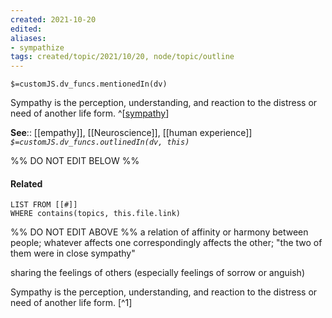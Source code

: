 ```yaml
---
created: 2021-10-20
edited: 
aliases:
- sympathize
tags: created/topic/2021/10/20, node/topic/outline
---
```

`$=customJS.dv_funcs.mentionedIn(dv)`

Sympathy is the perception, understanding, and reaction to the distress or need of another life form. 
^[[sympathy](https://en.wikipedia.org/wiki/Sympathy)]

**See**:: [[empathy]], [[Neuroscience]], [[human experience]]
*`$=customJS.dv_funcs.outlinedIn(dv, this)`*

%% DO NOT EDIT BELOW %%
#### Related 
```dataview
LIST FROM [[#]]
WHERE contains(topics, this.file.link)
```
%% DO NOT EDIT ABOVE %%
a relation of affinity or harmony between people; whatever affects one correspondingly affects the other; "the two of them were in close sympathy"  

sharing the feelings of others (especially feelings of sorrow or anguish)  

Sympathy is the perception, understanding, and reaction to the distress or need of another life form. 
[^1]

